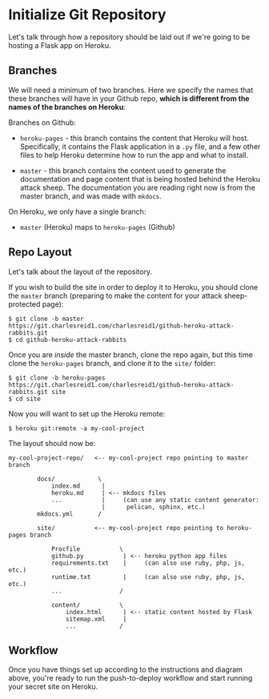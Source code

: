 # Initialize Git Repository

Let's talk through how a repository should be laid out 
if we're going to be hosting a Flask app on Heroku.

## Branches

We will need a minimum of two branches. Here we specify
the names that these branches will have in your Github repo,
**which is different from the names of the branches on Heroku**:

Branches on Github:

* `heroku-pages` - this branch contains the content that Heroku will host.
    Specifically, it contains the Flask application in a `.py` file, 
    and a few other files to help Heroku determine how to run the app
    and what to install.

* `master` - this branch contains the content used to generate the documentation
    and page content that is being hosted behind the Heroku attack sheep.
    The documentation you are reading right now is from the master branch,
    and was made with `mkdocs`.

On Heroku, we only have a single branch:

* `master` (Heroku) maps to `heroku-pages` (Github)

## Repo Layout

Let's talk about the layout of the repository.

If you wish to build the site in order to deploy it to Heroku,
you should clone the `master` branch (preparing to make the
content for your attack sheep-protected page):

```
$ git clone -b master https://git.charlesreid1.com/charlesreid1/github-heroku-attack-rabbits.git
$ cd github-heroku-attack-rabbits
```

Once you are *inside* the master branch, clone the repo again,
but this time clone the `heroku-pages` branch, and clone it 
to the `site/` folder:

```
$ git clone -b heroku-pages https://git.charlesreid1.com/charlesreid1/github-heroku-attack-rabbits.git site
$ cd site
```

Now you will want to set up the Heroku remote:

```
$ heroku git:remote -a my-cool-project
```

The layout should now be:

```
my-cool-project-repo/   <-- my-cool-project repo pointing to master branch

        docs/            \
            index.md      |
            heroku.md     | <-- mkdocs files 
            ...           |     (can use any static content generator:
                          |      pelican, sphinx, etc.)
        mkdocs.yml       /
        
        site/           <-- my-cool-project repo pointing to heroku-pages branch
            
            Procfile           \ 
            github.py           | <-- heroku python app files
            requirements.txt    |     (can also use ruby, php, js, etc.)
            runtime.txt         |     (can also use ruby, php, js, etc.)
            ...                / 

            content/           \   
                index.html      | <-- static content hosted by Flask
                sitemap.xml     | 
                ...            /  
```


## Workflow

Once you have things set up according to the instructions and diagram above,
you're ready to run the push-to-deploy workflow and start running your secret
site on Heroku.























